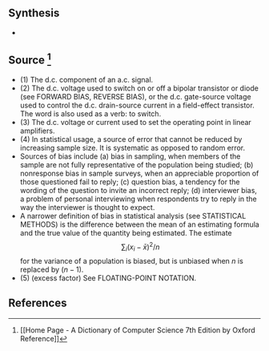 ## Synthesis
- 
## Source [^1]
- (1) The d.c. component of an a.c. signal. 
- (2) The d.c. voltage used to switch on or off a bipolar transistor or diode (see FORWARD BIAS, REVERSE BIAS), or the d.c. gate-source voltage used to control the d.c. drain-source current in a field-effect transistor. The word is also used as a verb: to switch. 
- (3) The d.c. voltage or current used to set the operating point in linear amplifiers. 
- (4) In statistical usage, a source of error that cannot be reduced by increasing sample size. It is systematic as opposed to random error.
- Sources of bias include (a) bias in sampling, when members of the sample are not fully representative of the population being studied; (b) nonresponse bias in sample surveys, when an appreciable proportion of those questioned fail to reply; (c) question bias, a tendency for the wording of the question to invite an incorrect reply; (d) interviewer bias, a problem of personal interviewing when respondents try to reply in the way the interviewer is thought to expect.
- A narrower definition of bias in statistical analysis (see STATISTICAL METHODS) is the difference between the mean of an estimating formula and the true value of the quantity being estimated. The estimate$$\sum_{i}\left(x_{i}-\bar{x}\right)^{2} / n$$for the variance of a population is biased, but is unbiased when $n$ is replaced by $(n-1)$.
- (5) (excess factor) See FLOATING-POINT NOTATION.
## References

[^1]: [[Home Page - A Dictionary of Computer Science 7th Edition by Oxford Reference]]
